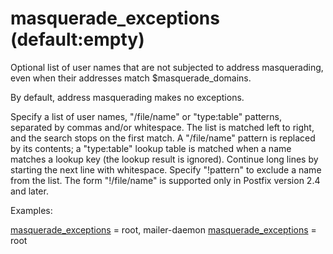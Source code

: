 # masquerade_exceptions (default:empty) 


Optional list of user names that are not subjected to address
masquerading, even when their addresses match $masquerade_domains.



By default, address masquerading makes no exceptions.



Specify a list of user names, "/file/name" or "type:table" patterns,
separated by commas and/or whitespace. The list is matched left to
right, and the search stops on the first match. A "/file/name"
pattern is replaced
by its contents; a "type:table" lookup table is matched when a name
matches a lookup key (the lookup result is ignored).  Continue long
lines by starting the next line with whitespace. Specify "!pattern"
to exclude a name from the list. The form "!/file/name" is supported
only in Postfix version 2.4 and later.  


Examples:



<a href="postconf.5.html#masquerade_exceptions">masquerade_exceptions</a> = root, mailer-daemon
<a href="postconf.5.html#masquerade_exceptions">masquerade_exceptions</a> = root



